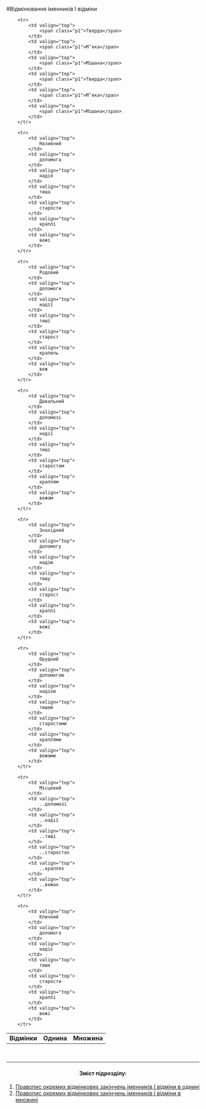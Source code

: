 #Відмінювання іменників I відміни


<table>
    <body>
        <tr>
            <td rowspan="2" align="center" valign="top">
                <b>Відмінки</b>
            </td>  
            <td colspan="3" align="center" valign="top">
                <b>Однина</b>
            </td>
            <td colspan="3" align="center" valign="top">
                <b>Множина</b>
            </td>                     
        </tr>

        <tr>
            <td valign="top">
                <span class="p1">Тверда</span>
            </td>
            <td valign="top">
                <span class="p1">М’яка</span>
            </td>
            <td valign="top">
                <span class="p1">Мішана</span>
            </td>  
            <td valign="top">
                <span class="p1">Тверда</span>
            </td>
            <td valign="top">
                <span class="p1">М’яка</span>
            </td>
            <td valign="top">
                <span class="p1">Мішана</span>
            </td>                  
        </tr>

        <tr>
        	<td valign="top">
                Називний
            </td>
            <td valign="top">
                допомога
            </td>
            <td valign="top">
                надія
            </td>
            <td valign="top">
                тиша
            </td>  
            <td valign="top">
                старости
            </td>
            <td valign="top">
                краплі
            </td>
            <td valign="top">
                вежі
            </td>                  
        </tr>

        <tr>
        	<td valign="top">
                Родовий
            </td>
            <td valign="top">
                допомоги
            </td>
            <td valign="top">
                надії
            </td>
            <td valign="top">
                тиші
            </td>  
            <td valign="top">
                старост
            </td>
            <td valign="top">
                крапель
            </td>
            <td valign="top">
                веж
            </td>                  
        </tr>

        <tr>
        	<td valign="top">
                Давальний
            </td>
            <td valign="top">
                допомозі
            </td>
            <td valign="top">
                надії
            </td>
            <td valign="top">
                тиші
            </td>  
            <td valign="top">
                старостам
            </td>
            <td valign="top">
                краплям
            </td>
            <td valign="top">
                вежам
            </td>                  
        </tr>

        <tr>
        	<td valign="top">
                Знахідний
            </td>
            <td valign="top">
                допомогу
            </td>
            <td valign="top">
                надію
            </td>
            <td valign="top">
                тишу
            </td>  
            <td valign="top">
                старост
            </td>
            <td valign="top">
                краплі
            </td>
            <td valign="top">
                вежі
            </td>                  
        </tr>

        <tr>
        	<td valign="top">
                Орудний
            </td>
            <td valign="top">
                допомогою
            </td>
            <td valign="top">
                надією
            </td>
            <td valign="top">
                тишею
            </td>  
            <td valign="top">
                старостами
            </td>
            <td valign="top">
                краплями
            </td>
            <td valign="top">
                вежами
            </td>                  
        </tr>

        <tr>
        	<td valign="top">
                Місцевий
            </td>
            <td valign="top">
                ..допомозі
            </td>
            <td valign="top">
                ..надії
            </td>
            <td valign="top">
                ..тиші
            </td>  
            <td valign="top">
                ..старостах
            </td>
            <td valign="top">
                ..краплях
            </td>
            <td valign="top">
                ..вежах
            </td>                  
        </tr>

        <tr>
        	<td valign="top">
                Кличний
            </td>
            <td valign="top">
                допомого
            </td>
            <td valign="top">
                надіє
            </td>
            <td valign="top">
                тише
            </td>  
            <td valign="top">
                старости
            </td>
            <td valign="top">
                краплі
            </td>
            <td valign="top">
                вежі
            </td>                  
        </tr>
</body>
</table>


<br>
<hr>
<center><h4>Зміст підрозділу:</h4></center>

   1. [Правопис окремих вiдмiнкових закiнчень iменникiв I вiдмiни в однинi](pravopis_okremih_vidminkovih_zakinchen_I_vidmini_v_odnini.html)
   2. [Правопис окремих вiдмiнкових закiнчень iменникiв I вiдмiни в множинi](pravopis_okremih_vidm_znachen_v_mnozini.html)